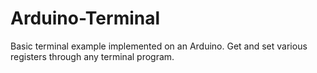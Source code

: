 # Arduino-Terminal
Basic terminal example implemented on an Arduino. Get and set various registers through any terminal program.

